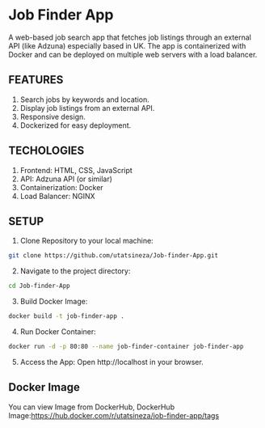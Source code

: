 # Job Finder App
A web-based job search app that fetches job listings through an external API (like Adzuna) especially based in UK. The app is containerized with Docker and can be deployed on multiple web servers with a load balancer.

## FEATURES
1. Search jobs by keywords and location.
2. Display job listings from an external API.
3. Responsive design.
4. Dockerized for easy deployment.

## TECHOLOGIES
1. Frontend: HTML, CSS, JavaScript
2. API: Adzuna API (or similar)
3. Containerization: Docker
4. Load Balancer: NGINX

## SETUP
1. Clone Repository to your local machine:

```bash
git clone https://github.com/utatsineza/Job-finder-App.git
```

2. Navigate to the project directory:

```bash
cd Job-finder-App
```
3. Build  Docker Image:

```bash
docker build -t job-finder-app .
```
4. Run Docker Container:

```bash
docker run -d -p 80:80 --name job-finder-container job-finder-app
```
5. Access the App:
Open 
http://localhost 
in your browser.

## Docker Image
You can view Image from DockerHub, DockerHub Image:https://hub.docker.com/r/utatsineza/job-finder-app/tags